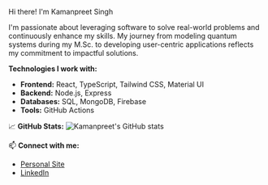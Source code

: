 Hi there! I'm Kamanpreet Singh

I'm passionate about leveraging software to solve real-world problems and continuously enhance my skills. My journey from modeling quantum systems during my M.Sc. to developing user-centric applications reflects my commitment to impactful solutions.

**Technologies I work with:**
- **Frontend:** React, TypeScript, Tailwind CSS, Material UI
- **Backend:** Node.js, Express
- **Databases:** SQL, MongoDB, Firebase
- **Tools:** GitHub Actions

📈 **GitHub Stats:**
![Kamanpreet's GitHub stats](https://github-readme-stats.vercel.app/api?username=kskaman&show_icons=true&theme=radical)

📫 **Connect with me:**
- [Personal Site](https://kskaman.me/)
- [LinkedIn](https://www.linkedin.com/in/kamanpreet-singh-b64672119/)
